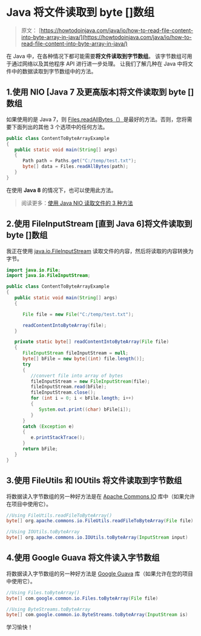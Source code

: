 # Java 将文件读取到 byte []数组

> 原文： [https://howtodoinjava.com/java/io/how-to-read-file-content-into-byte-array-in-java/](https://howtodoinjava.com/java/io/how-to-read-file-content-into-byte-array-in-java/)

在 Java 中，在各种情况下都可能需要**将文件读取到字节数组**。 该字节数组可用于通过网络以及其他程序 API 进行进一步处理。 让我们了解几种在 Java 中将文件中的数据读取到字节数组中的方法。

## 1.使用 NIO [Java 7 及更高版本]将文件读取到 byte []数组

如果使用的是 Java 7，则 [Files.readAllBytes（）](https://docs.oracle.com/javase/7/docs/api/java/nio/file/Files.html#readAllBytes%28java.nio.file.Path%29)是最好的方法。否则，您将需要下面列出的其他 3 个选项中的任何方法。

```java
public class ContentToByteArrayExample
{
   public static void main(String[] args)
   {
      Path path = Paths.get("C:/temp/test.txt");
      byte[] data = Files.readAllBytes(path);
   }
}

```

在使用 **Java 8** 的情况下，也可以使用此方法。

> 阅读更多：[使用 Java NIO 读取文件的 3 种方法](//howtodoinjava.com/java-7/nio/3-ways-to-read-files-using-java-nio/ "3 ways to read files using Java NIO")

## 2.使用 FileInputStream [直到 Java 6]将文件读取到 byte []数组

我正在使用 [java.io.FileInputStream](https://docs.oracle.com/javase/7/docs/api/java/io/FileInputStream.html) 读取文件的内容，然后将读取的内容转换为字节。

```java
import java.io.File;
import java.io.FileInputStream;

public class ContentToByteArrayExample
{
   public static void main(String[] args)
   {

      File file = new File("C:/temp/test.txt");

      readContentIntoByteArray(file);
   }

   private static byte[] readContentIntoByteArray(File file)
   {
      FileInputStream fileInputStream = null;
      byte[] bFile = new byte[(int) file.length()];
      try
      {
         //convert file into array of bytes
         fileInputStream = new FileInputStream(file);
         fileInputStream.read(bFile);
         fileInputStream.close();
         for (int i = 0; i < bFile.length; i++)
         {
            System.out.print((char) bFile[i]);
         }
      }
      catch (Exception e)
      {
         e.printStackTrace();
      }
      return bFile;
   }
}

```

## 3.使用 FileUtils 和 IOUtils 将文件读取到字节数组

将数据读入字节数组的另一种好方法是在 [Apache Commons IO](https://commons.apache.org/io/) 库中（如果允许在项目中使用它）。

```java
//Using FileUtils.readFileToByteArray()
byte[] org.apache.commons.io.FileUtils.readFileToByteArray(File file)

//Using IOUtils.toByteArray
byte[] org.apache.commons.io.IOUtils.toByteArray(InputStream input) 

```

## 4.使用 Google Guava 将文件读入字节数组

将数据读入字节数组的另一种好方法是 [Google Guava](https://github.com/google/guava) 库（如果允许在您的项目中使用它）。

```java
//Using Files.toByteArray()
byte[] com.google.common.io.Files.toByteArray(File file)

//Using ByteStreams.toByteArray
byte[] com.google.common.io.ByteStreams.toByteArray(InputStream is)

```

学习愉快！